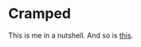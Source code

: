 # Cramped
This is me in a nutshell.
And so is [this](https://coolprogramminguser.github.io/Cramped/ "Awesomeness").
